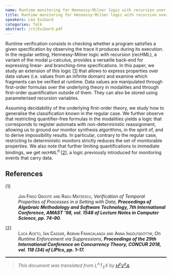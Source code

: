 ```yaml
---
name: Runtime monitoring for Hennessy-Milner logic with recursion over systems with data
title: Runtime monitoring for Hennessy-Milner logic with recursion over systems with data
speakers: Léo Exibard
categories: Talk
abstract: /ct/Exibard.pdf
---
```

<p>Runtime verification consists in checking whether a program satisfies a given specification by observing the trace it produces during its execution. In the regular setting, Hennessy-Milner logic with recursion (recHML), a variant of the modal µ-calculus, provides a versatile back-end for expressing linear- and branching-time specifications. In this paper, we study an extension of this logic [<a href="#DBLP%3Aconf%2Famast%2FGrooteM98">1</a>] that allows to express properties over data values (i.e. values from an infinite domain) and examine which fragments can be verified at runtime. Data values are manipulated through first-order formulas over the underlying theory in modalities and through first-order quantification outside of them. They can also be stored using parameterised recursion variables.Assuming decidability of the underlying first-order theory, we study how to generalise the classification known in the regular case. We further observe that restricting quantifier-free formulas in the modalities yields a logic that corresponds to register automata with non-deterministic reassignment, allowing us to ground our monitor synthesis algorithms, in the spirit of, and to derive impossibility results. In particular, contrary to the regular case, restricting to deterministic monitors strictly reduces the set of monitorable properties. We also note that further limiting quantifications to immediate bindings, we get <span style="font-family:sans-serif">recHML</span><sup>d</sup> [<a href="#DBLP%3Aconf%2Fconcur%2FAcetoCFI18">2</a>], a logic previously introduced for monitoring events that carry data.</p><!--TOC section id="sec1" References-->
<h2 id="sec1" class="section">References</h2><!--SEC END --><dl class="thebibliography"><dt class="dt-thebibliography">
<a id="DBLP:conf/amast/GrooteM98">[1]</a></dt><dd class="dd-thebibliography"> <span style="font-variant:small-caps">Jan Friso Groote and Radu Mateescu</span>, <span style="font-style:italic">Verification of Temporal Properties of Processes in a Setting with Data</span>, <span style="font-weight:bold"><span style="font-style:italic">Proceedings of Algebraic Methodology and Software Technology, 7th International Conference, </span></span><span style="font-weight:bold"><span style="font-style:italic">AMAST</span></span><span style="font-weight:bold"><span style="font-style:italic"> ’98, vol. 1548 of </span></span><span style="font-weight:bold"><span style="font-style:italic"><em>Lecture Notes in Computer Science</em></span></span><span style="font-weight:bold"><span style="font-style:italic">, pp. 74–90.</span></span></dd><dt class="dt-thebibliography"><a id="DBLP:conf/concur/AcetoCFI18">[2]</a></dt><dd class="dd-thebibliography"> <span style="font-variant:small-caps">Luca Aceto, Ian Cassar, Adrian Francalanza and Anna Ing</span><span style="font-variant:small-caps">ó</span><span style="font-variant:small-caps">lfsd</span><span style="font-variant:small-caps">ó</span><span style="font-variant:small-caps">ttir</span>, <span style="font-style:italic">On Runtime Enforcement via Suppressions</span>, <span style="font-weight:bold"><span style="font-style:italic">Proceedings of the 29th International Conference on Concurrency Theory, </span></span><span style="font-weight:bold"><span style="font-style:italic">CONCUR</span></span><span style="font-weight:bold"><span style="font-style:italic"> 2018, vol. 118 (34) of </span></span><span style="font-weight:bold"><span style="font-style:italic"><em>LIPIcs</em></span></span><span style="font-weight:bold"><span style="font-style:italic">, pp. 1–17.</span></span></dd></dl><p></p><!--CUT END -->
<!--HTMLFOOT-->
<!--ENDHTML-->
<!--FOOTER-->
<hr style="height:2"><blockquote class="quote"><em>This document was translated from L<sup>A</sup>T<sub>E</sub>X by
</em><a href="http://hevea.inria.fr/index.html"><em>H</em><em><span style="font-size:small"><sup>E</sup></span></em><em>V</em><em><span style="font-size:small"><sup>E</sup></span></em><em>A</em></a><em>.</em></blockquote>
